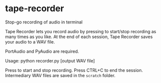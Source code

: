 # tape-recorder
Stop-go recording of audio in terminal

Tape Recorder lets you record audio by pressing <Enter> to start/stop recording as many times as you like. At the end of each session, Tape Recorder saves your audio to a WAV file.

PortAudio and PyAudio are required.

Usage:
    python recorder.py [output WAV file]

Press <Enter> to start and stop recording. Press CTRL+C to end the session. Intermediary WAV files are saved in the `scratch` folder.